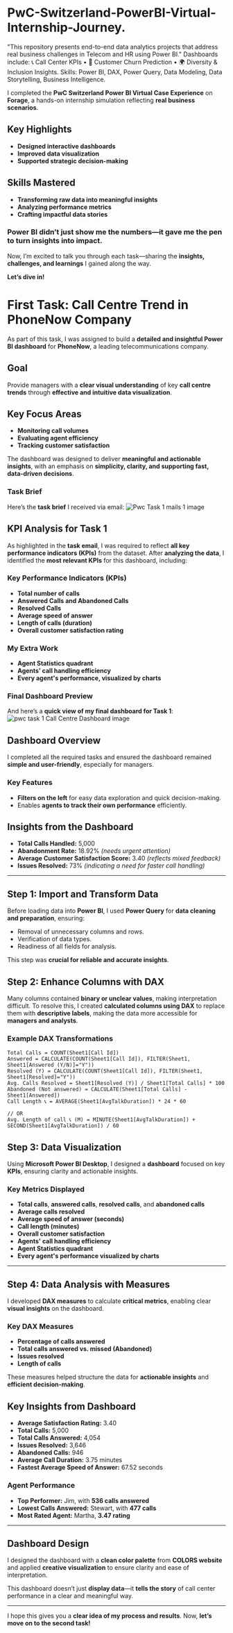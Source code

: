 # PwC-Switzerland-PowerBI-Virtual-Internship-Journey.
"This repository presents end-to-end data analytics projects that address real business challenges in Telecom and HR using Power BI." 
Dashboards include: 📞 Call Center KPIs • 🔁 Customer Churn Prediction • 🌍 Diversity &amp; Inclusion Insights. 
Skills: Power BI, DAX, Power Query, Data Modeling, Data Storytelling, Business Intelligence.

I completed the **PwC Switzerland Power BI Virtual Case Experience** on **Forage**, a hands-on internship simulation reflecting **real business scenarios**.  

##  Key Highlights  
- **Designed interactive dashboards**  
- **Improved data visualization**  
- **Supported strategic decision-making**  

##  Skills Mastered  
- **Transforming raw data into meaningful insights**  
- **Analyzing performance metrics**  
- **Crafting impactful data stories**  

###  Power BI didn’t just show me the numbers—it gave me the pen to turn **insights into impact**.  

Now, I’m excited to talk you through each task—sharing the **insights, challenges, and learnings** I gained along the way.  

**Let’s dive in!**   

#  First Task: Call Centre Trend in PhoneNow Company  

As part of this task, I was assigned to build a **detailed and insightful Power BI dashboard** for **PhoneNow**, a leading telecommunications company.  

##  Goal  
Provide managers with a **clear visual understanding** of key **call centre trends** through **effective and intuitive data visualization**.  

##  Key Focus Areas  
- **Monitoring call volumes**  
- **Evaluating agent efficiency**  
- **Tracking customer satisfaction**  

The dashboard was designed to deliver **meaningful and actionable insights**, with an emphasis on **simplicity, clarity, and supporting fast, data-driven decisions**.  

###  Task Brief  
Here’s the **task brief** I received via email:
![Pwc Task 1  mails 1 image](https://github.com/user-attachments/assets/8149436e-6a53-4f82-a2bc-b86d54528ffb)


##  KPI Analysis for Task 1  

As highlighted in the **task email**, I was required to reflect **all key performance indicators (KPIs)** from the dataset. After **analyzing the data**, I identified the **most relevant KPIs** for this dashboard, including:  

###  Key Performance Indicators (KPIs)  
- **Total number of calls**  
- **Answered Calls and Abandoned Calls**  
- **Resolved Calls**  
- **Average speed of answer**  
- **Length of calls (duration)**  
- **Overall customer satisfaction rating**  

###  My Extra Work  
- **Agent Statistics quadrant**  
- **Agents’ call handling efficiency**  
- **Every agent's performance, visualized by charts**  

###  Final Dashboard Preview  
And here’s a **quick view of my final dashboard for Task 1**:
![pwc task 1 Call Centre Dashboard image](https://github.com/user-attachments/assets/ca6916d0-65c0-474f-a18e-e8ed85e99c2b)

##  Dashboard Overview  

I completed all the required tasks and ensured the dashboard remained **simple and user-friendly**, especially for managers.  

###  Key Features  
- **Filters on the left** for easy data exploration and quick decision-making.  
- Enables **agents to track their own performance** efficiently.  

##  Insights from the Dashboard  
- **Total Calls Handled:** 5,000  
- **Abandonment Rate:** 18.92% _(needs urgent attention)_  
- **Average Customer Satisfaction Score:** 3.40 _(reflects mixed feedback)_  
- **Issues Resolved:** 73% _(indicating a need for faster call handling)_  

---

##  Step 1: Import and Transform Data  

Before loading data into **Power BI**, I used **Power Query** for **data cleaning and preparation**, ensuring:  
- Removal of unnecessary columns and rows.  
- Verification of data types.  
- Readiness of all fields for analysis.  

This step was **crucial for reliable and accurate insights**. 

##  Step 2: Enhance Columns with DAX  

Many columns contained **binary or unclear values**, making interpretation difficult. To resolve this, I created **calculated columns using DAX** to replace them with **descriptive labels**, making the data more accessible for **managers and analysts**.  

###  Example DAX Transformations  
```DAX
Total Calls = COUNT(Sheet1[Call Id])  
Answered = CALCULATE(COUNT(Sheet1[Call Id]), FILTER(Sheet1, Sheet1[Answered (Y/N)]="Y"))  
Resolved (Y) = CALCULATE(COUNT(Sheet1[Call Id]), FILTER(Sheet1, Sheet1[Resolved]="Y"))  
Avg. Calls Resolved = Sheet1[Resolved (Y)] / Sheet1[Total Calls] * 100  
Abandoned (Not answered) = CALCULATE(Sheet1[Total Calls] - Sheet1[Answered])  
Call Length 📞 = AVERAGE(Sheet1[AvgTalkDuration]) * 24 * 60  

// OR  
Avg. Length of call 📞 (M) = MINUTE(Sheet1[AvgTalkDuration]) + SECOND(Sheet1[AvgTalkDuration]) / 60 
```

##  Step 3: Data Visualization  

Using **Microsoft Power BI Desktop**, I designed a **dashboard** focused on key **KPIs**, ensuring clarity and actionable insights.  

###  Key Metrics Displayed  
- **Total calls**, **answered calls**, **resolved calls**, and **abandoned calls**  
- **Average calls resolved**  
- **Average speed of answer (seconds)**  
- **Call length (minutes)**  
- **Overall customer satisfaction**  
- **Agents' call handling efficiency**  
- **Agent Statistics quadrant**  
- **Every agent's performance visualized by charts**  

---

##  Step 4: Data Analysis with Measures  

I developed **DAX measures** to calculate **critical metrics**, enabling clear **visual insights** on the dashboard.  

###  Key DAX Measures  
- **Percentage of calls answered**  
- **Total calls answered vs. missed (Abandoned)**  
- **Issues resolved**  
- **Length of calls**  

These measures helped structure the data for **actionable insights** and **efficient decision-making**.  

##  Key Insights from Dashboard  

- **Average Satisfaction Rating:** 3.40  
- **Total Calls:** 5,000  
- **Total Calls Answered:** 4,054  
- **Issues Resolved:** 3,646  
- **Abandoned Calls:** 946  
- **Average Call Duration:** 3.75 minutes  
- **Fastest Average Speed of Answer:** 67.52 seconds  

###  Agent Performance  
- **Top Performer:** Jim, with **536 calls answered**  
- **Lowest Calls Answered:** Stewart, with **477 calls**  
- **Most Rated Agent:** Martha, **3.47 rating**  

---

##  Dashboard Design  

I designed the dashboard with a **clean color palette** from **COLORS website** and applied **creative visualization** to ensure clarity and ease of interpretation.  

This dashboard doesn’t just **display data**—it **tells the story** of call center performance in a clear and meaningful way.  

---

I hope this gives you a **clear idea of my process and results**. Now, **let’s move on to the second task!**   

